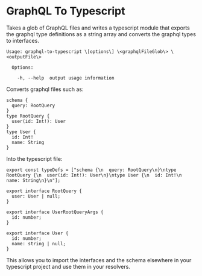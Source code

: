 # GraphQL To Typescript

Takes a glob of GraphQL files and writes a typescript module that exports the graphql type definitions as a string array and converts the graphql types to interfaces.


```
Usage: graphql-to-typescript \[options\] \<graphqlFileGlob\> \<outputFile\>

  Options:

    -h, --help  output usage information
```

Converts graphql files such as:

```
schema {
  query: RootQuery
}
type RootQuery {
  user(id: Int!): User
}
type User {
  id: Int!
  name: String
}

```

Into the typescript file:

```
export const typeDefs = ["schema {\n  query: RootQuery\n}\ntype RootQuery {\n  user(id: Int!): User\n}\ntype User {\n  id: Int!\n  name: String\n}\n"];

export interface RootQuery {
  user: User | null;
}

export interface UserRootQueryArgs {
  id: number;
}

export interface User {
  id: number;
  name: string | null;
}

```

This allows you to import the interfaces and the schema elsewhere in your typescript project and use them in your resolvers.